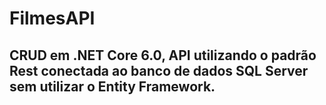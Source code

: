 # FilmesAPI

## CRUD em .NET Core 6.0, API utilizando o padrão Rest conectada ao banco de dados SQL Server sem utilizar o Entity Framework.
